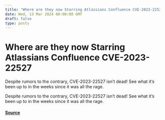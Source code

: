 ```yaml
---
title: "Where are they now Starring Atlassians Confluence CVE-2023-22527"
date: Wed, 13 Mar 2024 00:00:00 GMT
draft: false
type: posts
---
```

# Where are they now Starring Atlassians Confluence CVE-2023-22527





Despite rumors to the contrary, CVE-2023-22527 isn’t dead! See what it’s been up to in the weeks since it was all the rage.

Despite rumors to the contrary, CVE-2023-22527 isn’t dead! See what it’s been up to in the weeks since it was all the rage.

#### [Source](https://www.greynoise.io/blog/where-are-they-now-starring-atlassians-confluence-cve-2023-22527)

